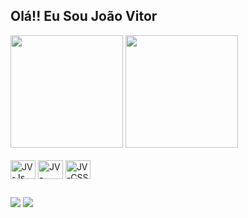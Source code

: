 ## Olá!! Eu Sou João Vitor
<div>
  <a href:"https://github.com/joaoviitorsx">
  <img height="180em" src="https://github-readme-stats.vercel.app/api?username=joaoviitorsx&show_icons=true&theme=radical">
  <img height=" 180em" src="https://github-readme-stats.vercel.app/api/top-langs/?username=joaoviitorsx&hide=javascript,html,css&theme=radical">
</div>
  
<div style="display: inline_block"><br>
    <img align="center" alt="JV-Js" height="30" width="40" src="https://cdn.jsdelivr.net/gh/devicons/devicon/icons/javascript/javascript-original.svg">
    <img align="center" alt="JV-HTML" height="30" width="40" src="https://cdn.jsdelivr.net/gh/devicons/devicon/icons/html5/html5-original.svg">
    <img align="center" alt="JV-CSS" height="30" width="40" src="https://cdn.jsdelivr.net/gh/devicons/devicon/icons/css3/css3-original.svg">
</div>

##

<div>
  <a href="https://www.instagram.com/joaoviitorsx/" target="_blank"><img src="https://img.shields.io/badge/Instagram-E4405F?style=for-the-badge&logo=instagram&logoColor=white" target="_blank"></a>
  <a href="https://www.linkedin.com/in/joaoviitorsx/" target="_blank"><img src="https://img.shields.io/badge/LinkedIn-0077B5?style=for-the-badge&logo=linkedin&logoColor=white"></a>
</div>
  
